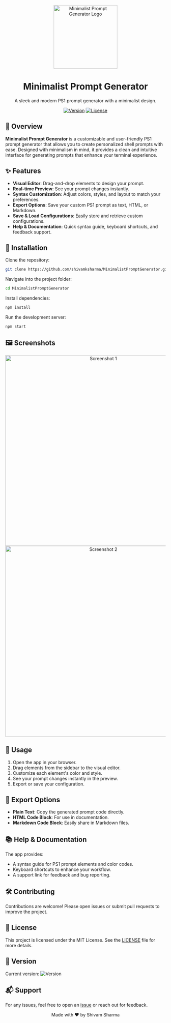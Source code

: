<p align="center">
  <img src="https://user-images.githubusercontent.com/your-logo-path/logo.png" alt="Minimalist Prompt Generator Logo" width="200"/>
</p>

<h1 align="center">Minimalist Prompt Generator</h1>

<p align="center">
  A sleek and modern PS1 prompt generator with a minimalist design.
</p>

<p align="center">
  <a href="https://github.com/shivamksharma/MinimalistPromptGenerator/releases"><img src="https://img.shields.io/github/v/release/shivamksharma/MinimalistPromptGenerator" alt="Version"></a>
  <a href="https://github.com/shivamksharma/MinimalistPromptGenerator/blob/main/LICENSE"><img src="https://img.shields.io/github/license/shivamksharma/MinimalistPromptGenerator" alt="License"></a>
</p>

## 🚀 Overview

**Minimalist Prompt Generator** is a customizable and user-friendly PS1 prompt generator that allows you to create personalized shell prompts with ease. Designed with minimalism in mind, it provides a clean and intuitive interface for generating prompts that enhance your terminal experience.

## ✨ Features

- **Visual Editor**: Drag-and-drop elements to design your prompt.
- **Real-time Preview**: See your prompt changes instantly.
- **Syntax Customization**: Adjust colors, styles, and layout to match your preferences.
- **Export Options**: Save your custom PS1 prompt as text, HTML, or Markdown.
- **Save & Load Configurations**: Easily store and retrieve custom configurations.
- **Help & Documentation**: Quick syntax guide, keyboard shortcuts, and feedback support.

## 🔧 Installation

Clone the repository:

```bash
git clone https://github.com/shivamksharma/MinimalistPromptGenerator.git
```

Navigate into the project folder:

```bash
cd MinimalistPromptGenerator
```

Install dependencies:

```bash
npm install
```

Run the development server:

```bash
npm start
```

## 🖼️ Screenshots

<p align="center">
  <img src="https://user-images.githubusercontent.com/your-screenshot-path/screenshot1.png" alt="Screenshot 1" width="600"/>
  <br>
  <img src="https://user-images.githubusercontent.com/your-screenshot-path/screenshot2.png" alt="Screenshot 2" width="600"/>
</p>

## 📖 Usage

1. Open the app in your browser.
2. Drag elements from the sidebar to the visual editor.
3. Customize each element's color and style.
4. See your prompt changes instantly in the preview.
5. Export or save your configuration.

## 💼 Export Options

- **Plain Text**: Copy the generated prompt code directly.
- **HTML Code Block**: For use in documentation.
- **Markdown Code Block**: Easily share in Markdown files.

## 📚 Help & Documentation

The app provides:
- A syntax guide for PS1 prompt elements and color codes.
- Keyboard shortcuts to enhance your workflow.
- A support link for feedback and bug reporting.

## 🛠️ Contributing

Contributions are welcome! Please open issues or submit pull requests to improve the project.

## 📝 License

This project is licensed under the MIT License. See the [LICENSE](https://github.com/shivamksharma/MinimalistPromptGenerator/blob/main/LICENSE) file for more details.

## 📌 Version

Current version: ![Version](https://img.shields.io/github/v/release/shivamksharma/MinimalistPromptGenerator)

## 📬 Support

For any issues, feel free to open an [issue](https://github.com/shivamksharma/MinimalistPromptGenerator/issues) or reach out for feedback.

<p align="center">
  Made with ❤️ by Shivam Sharma
</p>